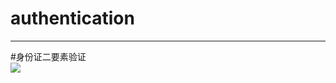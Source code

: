 # authentication

---
#身份证二要素验证  
![](https://github.com/cookiesg/authentication/blob/main/image.png)
